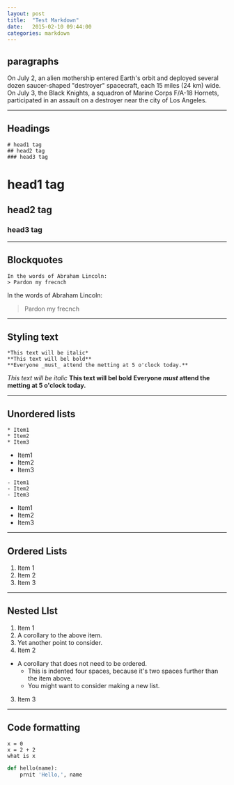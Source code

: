 ```yaml
---
layout: post
title:  "Test Markdown"
date:   2015-02-10 09:44:00
categories: markdown
---
```


## paragraphs

On July 2, an alien mothership entered Earth's orbit and deployed several dozen saucer-shaped "destroyer" spacecraft, each 15 miles (24 km) wide.
On July 3, the Black Knights, a squadron of Marine Corps F/A-18 Hornets, participated in an assault on a destroyer near the city of Los Angeles.

---

## Headings
```
# head1 tag
## head2 tag
### head3 tag
```

# head1 tag

## head2 tag

### head3 tag

---

## Blockquotes
```
In the words of Abraham Lincoln: 
> Pardon my frecnch 
```

In the words of Abraham Lincoln: 
> Pardon my frecnch 

---

## Styling text
```
*This text will be italic*
**This text will bel bold**
**Everyone _must_ attend the metting at 5 o'clock today.**
```

*This text will be italic*
**This text will bel bold**
**Everyone _must_ attend the metting at 5 o'clock today.**

---

## Unordered lists

```
* Item1
* Item2
* Item3
```

* Item1
* Item2
* Item3

```
- Item1
- Item2
- Item3
```

- Item1
- Item2
- Item3

---

## Ordered Lists
1. Item 1
2. Item 2
3. Item 3

---

## Nested LIst
1. Item 1
  1. A corollary to the above item.
  2. Yet another point to consider.
2. Item 2
  * A corollary that does not need to be ordered.
    * This is indented four spaces, because it's two spaces further than the item above.
    * You might want to consider making a new list.
3. Item 3

---

## Code formatting
```
x = 0
x = 2 + 2
what is x
```

```python
def hello(name):
	prnit 'Hello,', name
```
